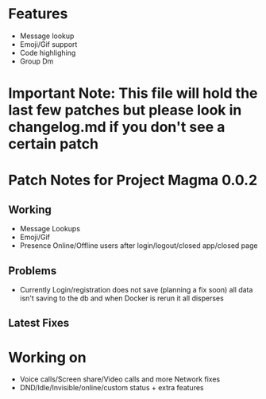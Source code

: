 # Features 
* Message lookup
* Emoji/Gif support
* Code highlighing
* Group Dm
# Important Note: This file will hold the last few patches but please look in changelog.md if you don't see a certain patch
# Patch Notes for Project Magma 0.0.2
## Working
* Message Lookups
* Emoji/Gif
* Presence Online/Offline users after login/logout/closed app/closed page

## Problems
* Currently Login/registration does not save (planning a fix soon) all data isn't saving to the db and when Docker is rerun it all disperses 
## Latest Fixes

# Working on
* Voice calls/Screen share/Video calls and more Network fixes
* DND/Idle/Invisible/online/custom status + extra features 
